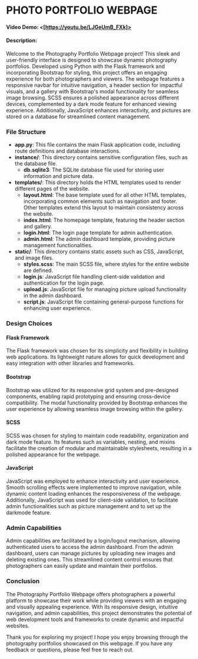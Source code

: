 # PHOTO PORTFOLIO WEBPAGE
#### Video Demo:  <[https://youtu.be/LJGeUmB_FXk]>
#### Description:

Welcome to the Photography Portfolio Webpage project! This sleek and user-friendly interface is designed to showcase dynamic photography portfolios. Developed using Python with the Flask framework and incorporating Bootstrap for styling, this project offers an engaging experience for both photographers and viewers. The webpage features a responsive navbar for intuitive navigation, a header section for impactful visuals, and a gallery with Bootstrap's modal functionality for seamless image browsing. SCSS ensures a polished appearance across different devices, complemented by a dark mode feature for enhanced viewing experience. Additionally, JavaScript enhances interactivity, and pictures are stored on a database for streamlined content management.

### File Structure

- **app.py**: This file contains the main Flask application code, including route definitions and database interactions.
- **instance/**: This directory contains sensitive configuration files, such as the database file.
  - **db.sqlite3**: The SQLite database file used for storing user information and picture data.
- **templates/**: This directory holds the HTML templates used to render different pages of the website.
  - **layout.html**: The base template used for all other HTML templates, incorporating common elements such as navigation and footer. Other templates extend this layout to maintain consistency across the website.
  - **index.html**: The homepage template, featuring the header section and gallery.
  - **login.html**: The login page template for admin authentication.
  - **admin.html**: The admin dashboard template, providing picture management functionalities.
- **static/**: This directory contains static assets such as CSS, JavaScript, and image files.
  - **styles.scss**: The main SCSS file, where styles for the entire website are defined.
  - **login.js**: JavaScript file handling client-side validation and authentication for the login page.
  - **upload.js**: JavaScript file for managing picture upload functionality in the admin dashboard.
  - **script.js**: JavaScript file containing general-purpose functions for enhancing user experience.

### Design Choices

#### Flask Framework
The Flask framework was chosen for its simplicity and flexibility in building web applications. Its lightweight nature allows for quick development and easy integration with other libraries and frameworks.

#### Bootstrap
Bootstrap was utilized for its responsive grid system and pre-designed components, enabling rapid prototyping and ensuring cross-device compatibility. The modal functionality provided by Bootstrap enhances the user experience by allowing seamless image browsing within the gallery.

#### SCSS
SCSS was chosen for styling to maintain code readability, organization and dark mode feature. Its features such as variables, nesting, and mixins facilitate the creation of modular and maintainable stylesheets, resulting in a polished appearance for the webpage.

#### JavaScript
JavaScript was employed to enhance interactivity and user experience. Smooth scrolling effects were implemented to improve navigation, while dynamic content loading enhances the responsiveness of the webpage. Additionally, JavaScript was used for client-side validation, to facilitate admin functionalities such as picture management and to set up the darkmode feature.

### Admin Capabilities

Admin capabilities are facilitated by a login/logout mechanism, allowing authenticated users to access the admin dashboard. From the admin dashboard, users can manage pictures by uploading new images and deleting existing ones. This streamlined content control ensures that photographers can easily update and maintain their portfolios.

### Conclusion

The Photography Portfolio Webpage offers photographers a powerful platform to showcase their work while providing viewers with an engaging and visually appealing experience. With its responsive design, intuitive navigation, and admin capabilities, this project demonstrates the potential of web development tools and frameworks to create dynamic and impactful websites.

Thank you for exploring my project! I hope you enjoy browsing through the photography portfolios showcased on this webpage. If you have any feedback or questions, please feel free to reach out.
